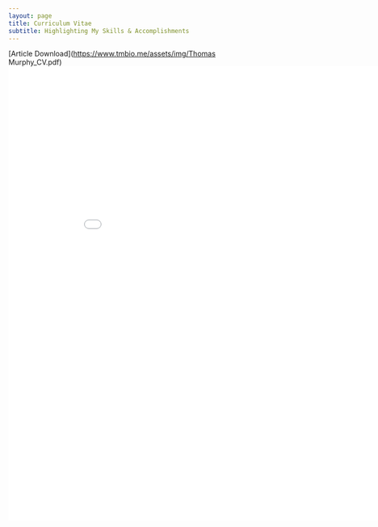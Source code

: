 ```yaml
---
layout: page
title: Curriculum Vitae
subtitle: Highlighting My Skills & Accomplishments
---
```



[Article Download](https://www.tmbio.me/assets/img/Thomas Murphy_CV.pdf)
<embed src="/assets/img/Thomas Murphy_CV.pdf" width="900" height="900" 
 type="application/pdf">
